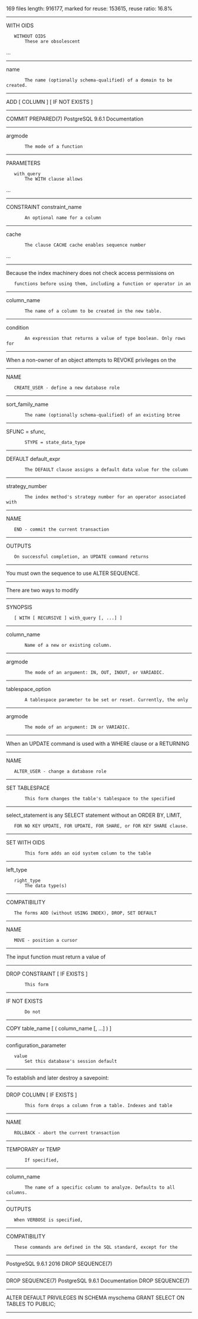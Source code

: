 ﻿169 files
length: 916177, marked for reuse: 153615, reuse ratio: 16.8%

---

<!-- 1882732d-ffcd-4a0a-a937-5764449f0507 <=< ACCEPT -->       WITH OIDS
       WITHOUT OIDS
           These are obsolescent
...

---

<!-- 9a81ecef-0629-4cac-91f0-1b9bb173355e <=< ACCEPT -->       name
           The name (optionally schema-qualified) of a domain to be created.

---

<!-- e6c7b41c-88f9-487b-85aa-3e2fa5db760d <=< ACCEPT -->           ADD [ COLUMN ] [ IF NOT EXISTS ]

---

<!-- 46125e7b-f5a2-4727-b5b1-3cd97452e8b1 <=< ACCEPT -->COMMIT PREPARED(7)      PostgreSQL 9.6.1 Documentation

---

<!-- e06c3d92-4723-4dc4-a00a-ed8adc236e70 <=< ACCEPT -->       argmode
           The mode of a function

---

<!-- 976289e4-3610-460f-aade-c0eca46f7d89 <=< ACCEPT -->PARAMETERS
       with_query
           The WITH clause allows
...

---

<!-- 83d0f615-1ce7-4189-9231-c298168f3608 <=< ACCEPT -->       CONSTRAINT constraint_name
           An optional name for a column

---

<!-- 876beccf-ebcb-4002-ae74-553e963fc807 <=< ACCEPT -->       cache
           The clause CACHE cache enables sequence number

...

---

<!-- 09520cdb-499e-46bf-946d-3cfcacaa96e0 <=< ACCEPT -->       Because the index machinery does not check access permissions on
       functions before using them, including a function or operator in an

---

<!-- 03dd7c3c-cec6-415e-9bd2-60cabe0e09e6 <=< ACCEPT -->       column_name
           The name of a column to be created in the new table.

---

<!-- 5a6e1d61-f0db-408d-bc82-0bf54d5f8493 <=< ACCEPT -->       condition
           An expression that returns a value of type boolean. Only rows for

---

<!-- 2aae4b53-bcdf-4cea-9b45-c301bef902cf <=< ACCEPT -->       When a non-owner of an object attempts to REVOKE privileges on the

---

<!-- 335d3487-bfbb-463c-9629-fa78cfc1d1e1 <=< ACCEPT -->NAME
       CREATE_USER - define a new database role

---

<!-- 9c2021b2-ea26-4764-9eb3-17e12de3ff8f <=< ACCEPT -->       sort_family_name
           The name (optionally schema-qualified) of an existing btree

---

<!-- 499063f0-7d67-4f88-baa6-b419f3bb2525 <=< ACCEPT -->           SFUNC = sfunc,
           STYPE = state_data_type

---

<!-- a91e8e3e-cfc3-46e2-bb0f-77bd6c82afbe <=< ACCEPT -->       DEFAULT default_expr
           The DEFAULT clause assigns a default data value for the column

---

<!-- 28d4dc75-98b1-41fd-b697-d30923dc9e5c <=< ACCEPT -->       strategy_number
           The index method's strategy number for an operator associated with

---

<!-- c2d6965b-f6d0-4554-8583-9d3eb0a21ddf <=< ACCEPT -->NAME
       END - commit the current transaction

---

<!-- 8705f146-554e-4aaf-8291-fc9e613642ec <=< ACCEPT -->OUTPUTS
       On successful completion, an UPDATE command returns

---

<!-- ad137a5f-7fa1-4b53-a38d-4827f1ccde6e <=< ACCEPT -->       You must own the sequence to use ALTER SEQUENCE.

---

<!-- 9688183a-583d-4145-b5b2-c14a30bbc157 <=< ACCEPT -->       There are two ways to modify

---

<!-- 10920879-62f7-43a7-9948-f2c56af2ce2c <=< ACCEPT -->SYNOPSIS
       [ WITH [ RECURSIVE ] with_query [, ...] ]

---

<!-- 33010bc7-9edf-43c5-8a0d-ff696a0fbab8 <=< ACCEPT -->       column_name
           Name of a new or existing column.

---

<!-- e966425d-370d-4dbd-b6cc-15b15457e983 <=< ACCEPT -->       argmode
           The mode of an argument: IN, OUT, INOUT, or VARIADIC.

---

<!-- 0dcf2f4d-9a93-47a8-b9b7-a97b18cef24c <=< ACCEPT -->       tablespace_option
           A tablespace parameter to be set or reset. Currently, the only

---

<!-- 4621cdbd-9d59-444b-9354-d5b42500378a <=< ACCEPT -->       argmode
           The mode of an argument: IN or VARIADIC.

---

<!-- 78c95a50-2d11-4eec-a2e2-2c93c1108925 <=< ACCEPT -->           When an UPDATE command is used with a WHERE clause or a RETURNING

---

<!-- 10034cb1-0a09-4f3b-a034-a986f6882838 <=< ACCEPT -->NAME
       ALTER_USER - change a database role

---

<!-- 2b006584-429f-4021-86e0-99ef3a6619e6 <=< ACCEPT -->       SET TABLESPACE
           This form changes the table's tablespace to the specified

---

<!-- 5869e4a5-2ca3-4a5e-bd41-e2a2cae0e58e <=< ACCEPT -->       select_statement is any SELECT statement without an ORDER BY, LIMIT,
       FOR NO KEY UPDATE, FOR UPDATE, FOR SHARE, or FOR KEY SHARE clause.

---

<!-- f322b4c2-95d3-444c-9ad5-8e8d3b56ac03 <=< ACCEPT -->       SET WITH OIDS
           This form adds an oid system column to the table

---

<!-- 475300f3-c025-4674-80e5-f48559d8b392 <=< ACCEPT -->       left_type
       right_type
           The data type(s)

---

<!-- 6f26919a-f964-4174-8c8d-6ec22f5e2be4 <=< ACCEPT -->COMPATIBILITY
       The forms ADD (without USING INDEX), DROP, SET DEFAULT

---

<!-- 6e8bff88-7e24-4615-8efc-03f9ef2f30b3 <=< ACCEPT -->NAME
       MOVE - position a cursor

---

<!-- 69f11ee9-be93-4a7c-a3a7-95a505dfe57c <=< ACCEPT -->The input function must return a value of

---

<!-- bc77072c-0c6a-4f8a-a915-bdad0da8a78b <=< ACCEPT -->       DROP CONSTRAINT [ IF EXISTS ]
           This form 

---

<!-- c6acb2a0-d8a1-44cd-b054-cf74edbb706e <=< ACCEPT -->       IF NOT EXISTS
           Do not

---

<!-- 54430814-a150-43f0-80b2-fb24d9ee7a80 <=< ACCEPT -->           COPY table_name [ ( column_name [, ...] ) ]

---

<!-- 253cd41f-793d-492d-acb3-228e37ef29bb <=< ACCEPT -->       configuration_parameter
       value
           Set this database's session default

---

<!-- 01216d86-5036-4c40-bcfc-62c9554a3012 <=< ACCEPT -->       To establish and later destroy a savepoint:

---

<!-- 22ad55db-b1ff-4e76-b5e1-fb83846a2309 <=< ACCEPT -->       DROP COLUMN [ IF EXISTS ]
           This form drops a column from a table. Indexes and table

---

<!-- 6126dfe3-ecb1-43b1-a66d-676cc2167246 <=< ACCEPT -->NAME
       ROLLBACK - abort the current transaction

---

<!-- af018221-d9ea-4be4-9e81-715f0e7548b6 <=< ACCEPT -->       TEMPORARY or TEMP
           If specified,

---

<!-- 30ab03c8-2539-4230-9ec4-441dc3a63e60 <=< ACCEPT -->       column_name
           The name of a specific column to analyze. Defaults to all columns.

---

<!-- 46b261de-260a-4534-b162-b5163af74a4b <=< ACCEPT -->OUTPUTS
       When VERBOSE is specified,

---

<!-- b7cebe8e-833c-4245-8805-df18754b45e9 <=< ACCEPT -->COMPATIBILITY
       These commands are defined in the SQL standard, except for the

---

<!-- e543d50d-72c8-4011-a4c0-176901ce1a36 <=< ACCEPT -->PostgreSQL 9.6.1                     2016                     DROP SEQUENCE(7)<!-- ACCEPT >=> e543d50d-72c8-4011-a4c0-176901ce1a36 -->

---

<!-- e543d50d-72c8-4011-a4c0-176901ce1a37 <=< ACCEPT -->DROP SEQUENCE(7)        PostgreSQL 9.6.1 Documentation        DROP SEQUENCE(7)<!-- ACCEPT >=> e543d50d-72c8-4011-a4c0-176901ce1a37 -->

---

<!-- 92371cd6-53c8-48df-9168-5b64fcd8be51 <=< ACCEPT -->           ALTER DEFAULT PRIVILEGES IN SCHEMA myschema GRANT SELECT ON TABLES TO PUBLIC;

---